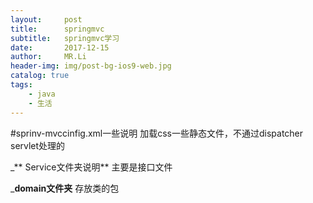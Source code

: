 ```yaml
---
layout:     post
title:      springmvc
subtitle:   springmvc学习
date:       2017-12-15
author:     MR.Li
header-img: img/post-bg-ios9-web.jpg
catalog: true
tags:
    - java
    - 生活
---
```


#sprinv-mvccinfig.xml一些说明
<mvc :rosources mapping="/css/**" location = "/css/">加载css一些静态文件，不通过dispatcher servlet处理的

_** Service文件夹说明**
主要是接口文件

_**domain文件夹**
存放类的包
